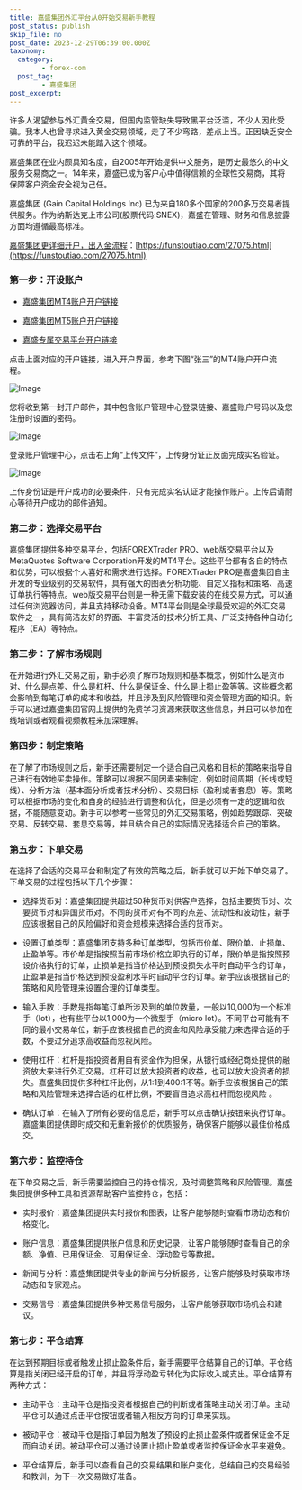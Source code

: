 ```yaml
---
title: 嘉盛集团外汇平台从0开始交易新手教程
post_status: publish
skip_file: no
post_date: 2023-12-29T06:39:00.000Z
taxonomy:
  category:
        - forex-com
  post_tag:
        - 嘉盛集团
post_excerpt: 
---
```

许多人渴望参与外汇黄金交易，但国内监管缺失导致黑平台泛滥，不少人因此受骗。我本人也曾寻求进入黄金交易领域，走了不少弯路，差点上当。正因缺乏安全可靠的平台，我迟迟未能踏入这个领域。

嘉盛集团在业内颇具知名度，自2005年开始提供中文服务，是历史最悠久的中文服务交易商之一。14年来，嘉盛已成为客户心中值得信赖的全球性交易商，其将保障客户资金安全视为己任。

嘉盛集团 (Gain Capital Holdings Inc) 已为来自180多个国家的200多万交易者提供服务。作为纳斯达克上市公司(股票代码:SNEX)，嘉盛在管理、财务和信息披露方面均遵循最高标准。

[嘉盛集团更详细开户，出入金流程](https://funstoutiao.com/27075.html)：[https://funstoutiao.com/27075.html](https://funstoutiao.com/27075.html)

### 第一步：开设账户

* [嘉盛集团MT4账户开户链接](https://s.ssgg.net/jsmt4)

* [嘉盛集团MT5账户开户链接](https://s.ssgg.net/jsmt5)

* [嘉盛专属交易平台开户链接](https://s.ssgg.net/js)

点击上面对应的开户链接，进入开户界面，参考下图“张三”的MT4账户开户流程。

![Image](https://prod-files-secure.s3.us-west-2.amazonaws.com/39ed1227-6d7d-4570-be36-9ccd4a2c4241/7a167aea-686b-400d-af59-4e18eb607a40/640.png?X-Amz-Algorithm=AWS4-HMAC-SHA256&X-Amz-Content-Sha256=UNSIGNED-PAYLOAD&X-Amz-Credential=ASIAZI2LB4666WR4SXOZ%2F20251031%2Fus-west-2%2Fs3%2Faws4_request&X-Amz-Date=20251031T161316Z&X-Amz-Expires=3600&X-Amz-Security-Token=IQoJb3JpZ2luX2VjEFAaCXVzLXdlc3QtMiJHMEUCIQD7S%2FplYngHP12hRQUDtP4Q62osgOASnLIPT8KTHP6alAIgeS2y3LXMygkB5i59AOlwyQTELQOCzqKkKeQl7WlL51sq%2FwMIGRAAGgw2Mzc0MjMxODM4MDUiDFtSqtGCS9IEqAumUCrcAwhQfu9ubg3FzThKT3CtqFp25l35sboZGaNqD1SPoAsBFXedi%2BJBDSrcSKNypY6HkEgSt%2FdfHi5IQ4ZU4rmQgoHfe4AZ%2FBi9d32qiB1I6IzAoy%2F1QyopIGp7PnON%2FGC2frgnPv%2F8yBM38VPbTh2dg5Gm4Acp2QsPlgnlUFOIK5jUiZIKTI%2FVbrYdY%2BMpLW%2FVrruv%2B43k%2BIiCgpvng9nAfCQRpd%2BebwwZi9bPrixib5%2BGoUtRgmgKrzlE3c%2BInZxzruhxIwhMK0TpZaBfrNx2H9xLYpcrosZkzvmQICcHTkNKTDwdKeBHTfy8k%2Fkx7fwb1V39gUPtEUT7owjl5f52pTFLZe7wRblaoLjdVvdg2C2PVekS5f8RCejOk8jDsV28ebdfPclBxzDuzurQMIU1KqIcJjZCpWByHCP1qikh8AtTWXrkmsbjdVa6wBb9urgFaGg%2BO%2F45AbOOqKd6q66sqMDqLMKPoW8xEhxk4Iqt8FVImtMHH1syyw8UxZm2MDL8zVslPoolhzQGAcZR%2BAGUYMVEinU7hDasatTZw6tBa9WFWGoIbMonLCKXG9YV4VYFXWDYvOySUk7SKr2lm2PmH2ui9%2BXVcUS%2Bxlij26kFhlzAst6EWANEDOzETJzlMJq6k8gGOqUBG9lnPazXETxIO1slIqrWcchH4VO2bdQLkEtacr6McS3Pq7F5WslikNmivB9o%2FzSefrKkjx5QQlxuujgWxZIc2MZahx%2FNMtYf3Z9lUSEIxRlxXYH238Fr0d4Rbp5NEzTCcezgcEy6nLVJhpK%2Bu%2BSJjkf942O2qGfz%2B8dDqQ%2Fy7dbF0D%2FsgNue9uXQgTy%2BXYolpNKFnUwr8KdR4qc4HVQbOE7paTOm&X-Amz-Signature=f78e4e6ee3f1a2db5fcaffeea034ac04f642006aadc447f2a5e48dc473412a96&X-Amz-SignedHeaders=host&x-amz-checksum-mode=ENABLED&x-id=GetObject)

您将收到第一封开户邮件，其中包含账户管理中心登录链接、嘉盛账户号码以及您注册时设置的密码。

![Image](https://prod-files-secure.s3.us-west-2.amazonaws.com/39ed1227-6d7d-4570-be36-9ccd4a2c4241/eaa1c6b3-2877-4284-a0e1-530e222c27fb/image.png?X-Amz-Algorithm=AWS4-HMAC-SHA256&X-Amz-Content-Sha256=UNSIGNED-PAYLOAD&X-Amz-Credential=ASIAZI2LB4666WR4SXOZ%2F20251031%2Fus-west-2%2Fs3%2Faws4_request&X-Amz-Date=20251031T161316Z&X-Amz-Expires=3600&X-Amz-Security-Token=IQoJb3JpZ2luX2VjEFAaCXVzLXdlc3QtMiJHMEUCIQD7S%2FplYngHP12hRQUDtP4Q62osgOASnLIPT8KTHP6alAIgeS2y3LXMygkB5i59AOlwyQTELQOCzqKkKeQl7WlL51sq%2FwMIGRAAGgw2Mzc0MjMxODM4MDUiDFtSqtGCS9IEqAumUCrcAwhQfu9ubg3FzThKT3CtqFp25l35sboZGaNqD1SPoAsBFXedi%2BJBDSrcSKNypY6HkEgSt%2FdfHi5IQ4ZU4rmQgoHfe4AZ%2FBi9d32qiB1I6IzAoy%2F1QyopIGp7PnON%2FGC2frgnPv%2F8yBM38VPbTh2dg5Gm4Acp2QsPlgnlUFOIK5jUiZIKTI%2FVbrYdY%2BMpLW%2FVrruv%2B43k%2BIiCgpvng9nAfCQRpd%2BebwwZi9bPrixib5%2BGoUtRgmgKrzlE3c%2BInZxzruhxIwhMK0TpZaBfrNx2H9xLYpcrosZkzvmQICcHTkNKTDwdKeBHTfy8k%2Fkx7fwb1V39gUPtEUT7owjl5f52pTFLZe7wRblaoLjdVvdg2C2PVekS5f8RCejOk8jDsV28ebdfPclBxzDuzurQMIU1KqIcJjZCpWByHCP1qikh8AtTWXrkmsbjdVa6wBb9urgFaGg%2BO%2F45AbOOqKd6q66sqMDqLMKPoW8xEhxk4Iqt8FVImtMHH1syyw8UxZm2MDL8zVslPoolhzQGAcZR%2BAGUYMVEinU7hDasatTZw6tBa9WFWGoIbMonLCKXG9YV4VYFXWDYvOySUk7SKr2lm2PmH2ui9%2BXVcUS%2Bxlij26kFhlzAst6EWANEDOzETJzlMJq6k8gGOqUBG9lnPazXETxIO1slIqrWcchH4VO2bdQLkEtacr6McS3Pq7F5WslikNmivB9o%2FzSefrKkjx5QQlxuujgWxZIc2MZahx%2FNMtYf3Z9lUSEIxRlxXYH238Fr0d4Rbp5NEzTCcezgcEy6nLVJhpK%2Bu%2BSJjkf942O2qGfz%2B8dDqQ%2Fy7dbF0D%2FsgNue9uXQgTy%2BXYolpNKFnUwr8KdR4qc4HVQbOE7paTOm&X-Amz-Signature=a29cec7ce77409cbcda1d7b93d25b634c2ab0c8481ad8cb832d97c89f489ece2&X-Amz-SignedHeaders=host&x-amz-checksum-mode=ENABLED&x-id=GetObject)

登录账户管理中心，点击右上角“上传文件”，上传身份证正反面完成实名验证。

![Image](https://prod-files-secure.s3.us-west-2.amazonaws.com/39ed1227-6d7d-4570-be36-9ccd4a2c4241/54090639-09fc-46b4-a135-e0289f707147/image.png?X-Amz-Algorithm=AWS4-HMAC-SHA256&X-Amz-Content-Sha256=UNSIGNED-PAYLOAD&X-Amz-Credential=ASIAZI2LB4666WR4SXOZ%2F20251031%2Fus-west-2%2Fs3%2Faws4_request&X-Amz-Date=20251031T161316Z&X-Amz-Expires=3600&X-Amz-Security-Token=IQoJb3JpZ2luX2VjEFAaCXVzLXdlc3QtMiJHMEUCIQD7S%2FplYngHP12hRQUDtP4Q62osgOASnLIPT8KTHP6alAIgeS2y3LXMygkB5i59AOlwyQTELQOCzqKkKeQl7WlL51sq%2FwMIGRAAGgw2Mzc0MjMxODM4MDUiDFtSqtGCS9IEqAumUCrcAwhQfu9ubg3FzThKT3CtqFp25l35sboZGaNqD1SPoAsBFXedi%2BJBDSrcSKNypY6HkEgSt%2FdfHi5IQ4ZU4rmQgoHfe4AZ%2FBi9d32qiB1I6IzAoy%2F1QyopIGp7PnON%2FGC2frgnPv%2F8yBM38VPbTh2dg5Gm4Acp2QsPlgnlUFOIK5jUiZIKTI%2FVbrYdY%2BMpLW%2FVrruv%2B43k%2BIiCgpvng9nAfCQRpd%2BebwwZi9bPrixib5%2BGoUtRgmgKrzlE3c%2BInZxzruhxIwhMK0TpZaBfrNx2H9xLYpcrosZkzvmQICcHTkNKTDwdKeBHTfy8k%2Fkx7fwb1V39gUPtEUT7owjl5f52pTFLZe7wRblaoLjdVvdg2C2PVekS5f8RCejOk8jDsV28ebdfPclBxzDuzurQMIU1KqIcJjZCpWByHCP1qikh8AtTWXrkmsbjdVa6wBb9urgFaGg%2BO%2F45AbOOqKd6q66sqMDqLMKPoW8xEhxk4Iqt8FVImtMHH1syyw8UxZm2MDL8zVslPoolhzQGAcZR%2BAGUYMVEinU7hDasatTZw6tBa9WFWGoIbMonLCKXG9YV4VYFXWDYvOySUk7SKr2lm2PmH2ui9%2BXVcUS%2Bxlij26kFhlzAst6EWANEDOzETJzlMJq6k8gGOqUBG9lnPazXETxIO1slIqrWcchH4VO2bdQLkEtacr6McS3Pq7F5WslikNmivB9o%2FzSefrKkjx5QQlxuujgWxZIc2MZahx%2FNMtYf3Z9lUSEIxRlxXYH238Fr0d4Rbp5NEzTCcezgcEy6nLVJhpK%2Bu%2BSJjkf942O2qGfz%2B8dDqQ%2Fy7dbF0D%2FsgNue9uXQgTy%2BXYolpNKFnUwr8KdR4qc4HVQbOE7paTOm&X-Amz-Signature=e1958d1f5b393ccef72955781eaa9c3bc9d18f25ddda6e5a8fa72aee84f5f5a1&X-Amz-SignedHeaders=host&x-amz-checksum-mode=ENABLED&x-id=GetObject)

上传身份证是开户成功的必要条件，只有完成实名认证才能操作账户。上传后请耐心等待开户成功的邮件通知。

### 第二步：选择交易平台

嘉盛集团提供多种交易平台，包括FOREXTrader PRO、web版交易平台以及MetaQuotes Software Corporation开发的MT4平台。这些平台都有各自的特点和优势，可以根据个人喜好和需求进行选择。FOREXTrader PRO是嘉盛集团自主开发的专业级别的交易软件，具有强大的图表分析功能、自定义指标和策略、高速订单执行等特点。web版交易平台则是一种无需下载安装的在线交易方式，可以通过任何浏览器访问，并且支持移动设备。MT4平台则是全球最受欢迎的外汇交易软件之一，具有简洁友好的界面、丰富灵活的技术分析工具、广泛支持各种自动化程序（EA）等特点。

### 第三步：了解市场规则

在开始进行外汇交易之前，新手必须了解市场规则和基本概念，例如什么是货币对、什么是点差、什么是杠杆、什么是保证金、什么是止损止盈等等。这些概念都会影响到每笔订单的成本和收益，并且涉及到风险管理和资金管理方面的知识。新手可以通过嘉盛集团官网上提供的免费学习资源来获取这些信息，并且可以参加在线培训或者观看视频教程来加深理解。

### 第四步：制定策略

在了解了市场规则之后，新手还需要制定一个适合自己风格和目标的策略来指导自己进行有效地买卖操作。策略可以根据不同因素来制定，例如时间周期（长线或短线）、分析方法（基本面分析或者技术分析）、交易目标（盈利或者套息）等。策略可以根据市场的变化和自身的经验进行调整和优化，但是必须有一定的逻辑和依据，不能随意变动。新手可以参考一些常见的外汇交易策略，例如趋势跟踪、突破交易、反转交易、套息交易等，并且结合自己的实际情况选择适合自己的策略。

### 第五步：下单交易

在选择了合适的交易平台和制定了有效的策略之后，新手就可以开始下单交易了。下单交易的过程包括以下几个步骤：

* 选择货币对：嘉盛集团提供超过50种货币对供客户选择，包括主要货币对、次要货币对和异国货币对。不同的货币对有不同的点差、流动性和波动性，新手应该根据自己的风险偏好和资金规模来选择合适的货币对。

* 设置订单类型：嘉盛集团支持多种订单类型，包括市价单、限价单、止损单、止盈单等。市价单是指按照当前市场价格立即执行的订单，限价单是指按照预设价格执行的订单，止损单是指当价格达到预设损失水平时自动平仓的订单，止盈单是指当价格达到预设盈利水平时自动平仓的订单。新手应该根据自己的策略和风险管理来设置合理的订单类型。

* 输入手数：手数是指每笔订单所涉及到的单位数量，一般以10,000为一个标准手（lot），也有些平台以1,000为一个微型手（micro lot）。不同平台可能有不同的最小交易单位，新手应该根据自己的资金和风险承受能力来选择合适的手数，不要过分追求高收益而忽视风险。

* 使用杠杆：杠杆是指投资者用自有资金作为担保，从银行或经纪商处提供的融资放大来进行外汇交易。杠杆可以放大投资者的收益，也可以放大投资者的损失。嘉盛集团提供多种杠杆比例，从1:1到400:1不等。新手应该根据自己的策略和风险管理来选择合适的杠杆比例，不要盲目追求高杠杆而忽视风险 。

* 确认订单：在输入了所有必要的信息后，新手可以点击确认按钮来执行订单。嘉盛集团提供即时成交和无重新报价的优质服务，确保客户能够以最佳价格成交。

### 第六步：监控持仓

在下单交易之后，新手需要监控自己的持仓情况，及时调整策略和风险管理。嘉盛集团提供多种工具和资源帮助客户监控持仓，包括：

* 实时报价：嘉盛集团提供实时报价和图表，让客户能够随时查看市场动态和价格变化。

* 账户信息：嘉盛集团提供账户信息和历史记录，让客户能够随时查看自己的余额、净值、已用保证金、可用保证金、浮动盈亏等数据。

* 新闻与分析：嘉盛集团提供专业的新闻与分析服务，让客户能够及时获取市场动态和专家观点。

* 交易信号：嘉盛集团提供多种交易信号服务，让客户能够获取市场机会和建议。

### 第七步：平仓结算

在达到预期目标或者触发止损止盈条件后，新手需要平仓结算自己的订单。平仓结算是指关闭已经开启的订单，并且将浮动盈亏转化为实际收入或支出。平仓结算有两种方式：

* 主动平仓：主动平仓是指投资者根据自己的判断或者策略主动关闭订单。主动平仓可以通过点击平仓按钮或者输入相反方向的订单来实现。

* 被动平仓：被动平仓是指订单因为触发了预设的止损止盈条件或者保证金不足而自动关闭。被动平仓可以通过设置止损止盈单或者监控保证金水平来避免。

* 平仓结算后，新手可以查看自己的交易结果和账户变化，总结自己的交易经验和教训，为下一次交易做好准备。